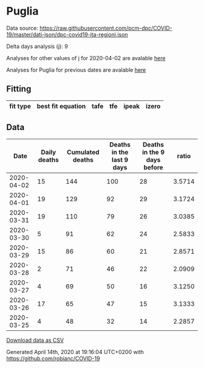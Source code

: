 # Puglia

Data source: https://raw.githubusercontent.com/pcm-dpc/COVID-19/master/dati-json/dpc-covid19-ita-regioni.json

Delta days analysis (j): 9

Analyses for other values of j for 2020-04-02 are avalable [here](../2020-04-02/README.md)

Analyses for Puglia for previous dates are avalable [here](../README.md)

## Fitting 
|fit type|best fit equation|tafe|tfe|ipeak|izero|
|-------|-----|--------|------|---|---|

## Data
|Date|Daily deaths|Cumulated deaths|Deaths in the last 9 days|Deaths in the 9 days before|ratio|
|----|----------|-----------|-------|--------------------|-----|
|2020-04-02|15|144|100|28|3.5714|
|2020-04-01|19|129|92|29|3.1724|
|2020-03-31|19|110|79|26|3.0385|
|2020-03-30|5|91|62|24|2.5833|
|2020-03-29|15|86|60|21|2.8571|
|2020-03-28|2|71|46|22|2.0909|
|2020-03-27|4|69|50|16|3.1250|
|2020-03-26|17|65|47|15|3.1333|
|2020-03-25|4|48|32|14|2.2857|

[Download data as CSV](COVID-19_puglia_j9_2020-04-02.csv)

Generated April 14th, 2020 at 19:16:04 UTC+0200 with https://github.com/robianc/COVID-19
